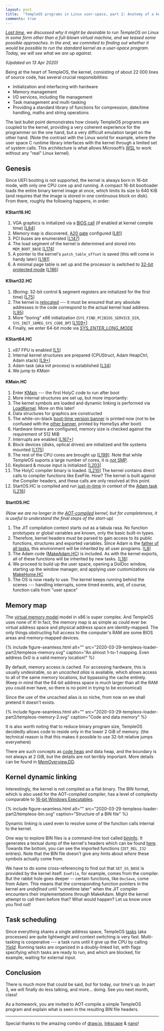 ```yaml
---
layout: post
title:  "TempleOS programs in Linux user-space, part 2: Anatomy of a kernel"
comments: true
---
```


_[Last time](../../02/27/templeos-loader-part1.html), we discussed why it might be desirable to run TempleOS on Linux in some form other than a full-blown virtual machine, and we teased some possible approaches. In the end, we commited to finding out whether it would be possible to run the standard kernel as a user-space program. Today, we will see what we are up against._

_(Updated on 13 Apr 2020)_

Being at the heart of TempleOS, the kernel, consisting of about 22 000 lines of source code, has several crucial responsibilities:

- Initialization and interfacing with hardware
- Memory management
- I/O services, including file management
- Task management and multi-tasking
- Providing a standard library of functions for compression, date/time handling, maths and string operations

The last bullet point demonstrates how closely TempleOS programs are coupled to the kernel, providing a very coherent experience for the programmer on the one hand, but a very difficult emulation target on the other hand. (Note the contrast with the Linux world for example, where the user space C runtime library interfaces with the kernel through a limited set of system calls. This architecture is what allows Microsoft’s [WSL](https://en.wikipedia.org/wiki/Windows_Subsystem_for_Linux#WSL_1) to work without any "real" Linux kernel).

## Genesis

Since UEFI booting is not supported, the kernel is always born in 16-bit mode, with only one CPU core up and running. A compact 16-bit bootloader loads the entire binary kernel image at once, which limits its size to 640 KiB (and requires that the image is stored in one continuous block on disk). From there, roughly the following happens, in order:

#### KStart16.HC

1. VGA graphics is initialized via a [BIOS call](http://stanislavs.org/helppc/int_10-0.html) (if enabled at kernel compile time) [[L84](https://github.com/cia-foundation/TempleOS/blob/c26482bb6ad3f80106d28504ec5db3c6a360732c/Kernel/KStart16.HC#L84)]
2. Memory map is discovered, [A20 gate](https://en.wikipedia.org/wiki/A20_line) configured [[L81](https://github.com/cia-foundation/TempleOS/blob/c26482bb6ad3f80106d28504ec5db3c6a360732c/Kernel/KStart16.HC#L91)]
3. PCI buses are enumerated [[L147](https://github.com/cia-foundation/TempleOS/blob/c26482bb6ad3f80106d28504ec5db3c6a360732c/Kernel/KStart16.HC#L147)]
4. The load segment of the kernel is determined and stored into `MEM_BOOT_BASE` [[L174](https://github.com/cia-foundation/TempleOS/blob/c26482bb6ad3f80106d28504ec5db3c6a360732c/Kernel/KStart16.HC#L174)]
5. A pointer to the kernel's `patch_table_offset` is saved (this will come in handy later) [[L181](https://github.com/cia-foundation/TempleOS/blob/c26482bb6ad3f80106d28504ec5db3c6a360732c/Kernel/KStart16.HC#L181)]
6. A minimal page table is set up and the processor is switched to [32-bit protected mode](https://wiki.osdev.org/Protected_Mode) [[L186](https://github.com/cia-foundation/TempleOS/blob/c26482bb6ad3f80106d28504ec5db3c6a360732c/Kernel/KStart16.HC#L186)]

#### KStart32.HC

1. (Boring: 32-bit control & segment registers are initialized for the first time) [[L75](https://github.com/cia-foundation/TempleOS/blob/c26482bb6ad3f80106d28504ec5db3c6a360732c/Kernel/KStart32.HC#L75)]
2. The kernel is [relocated](https://en.wikipedia.org/wiki/Relocation_(computing)) --- it must be ensured that any absolute addresses in the code correspond to the actual kernel load address. [[L95](https://github.com/cia-foundation/TempleOS/blob/c26482bb6ad3f80106d28504ec5db3c6a360732c/Kernel/KStart32.HC#L95)]
3. More "boring" x86 initialization (`SYS_FIND_PCIBIOS_SERVICE_DIR`, `SYS_INIT_16MEG_SYS_CODE_BP`) [[L109+](https://github.com/cia-foundation/TempleOS/blob/c26482bb6ad3f80106d28504ec5db3c6a360732c/Kernel/KStart32.HC#L109)]
4. Finally, we enter 64-bit mode via _[SYS_ENTER_LONG_MODE](https://github.com/cia-foundation/TempleOS/blob/09f344d2a97bad5e37e3c6b657360e16d72a80e1/Kernel/KStart64.HC#L44)_

#### KStart64.HC

1. x87 FPU is enabled [[L5](https://github.com/cia-foundation/TempleOS/blob/c26482bb6ad3f80106d28504ec5db3c6a360732c/Kernel/KStart64.HC#L5)]
2. Internal kernel structures are prepared (CPUStruct, Adam HeapCtrl, Adam stack) [[L9+](https://github.com/cia-foundation/TempleOS/blob/c26482bb6ad3f80106d28504ec5db3c6a360732c/Kernel/KStart64.HC#L9)]
3. Adam task (aka init process) is established [[L34](https://github.com/cia-foundation/TempleOS/blob/c26482bb6ad3f80106d28504ec5db3c6a360732c/Kernel/KStart64.HC#L34)]
4. We jump to _KMain_

#### KMain.HC

1. Enter [KMain](https://github.com/cia-foundation/TempleOS/blob/c26482bb6ad3f80106d28504ec5db3c6a360732c/Kernel/KMain.HC#L135) --- the first HolyC code to run after boot
2. More internal structures are set up, but more importantly:
3. The kernel symbols are loaded and dynamic linking is performed via [LoadKernel](https://github.com/cia-foundation/TempleOS/blob/c26482bb6ad3f80106d28504ec5db3c6a360732c/Kernel/KLoad.HC#L240). More on this later!
4. Data structures for graphics are constructed
5. The white-on-black [boot-time version banner](https://github.com/cia-foundation/TempleOS/blob/c26482bb6ad3f80106d28504ec5db3c6a360732c/Kernel/KMain.HC#L160) is printed now (not to be confused with the [other banner](https://github.com/cia-foundation/TempleOS/blob/c26482bb6ad3f80106d28504ec5db3c6a360732c/HomeSys.HC#L38), printed by HomeSys after boot)
6. Hardware timers are configured, memory size is checked against the requirement of 512 MiB
7. Interrupts are enabled [[L167+](https://github.com/cia-foundation/TempleOS/blob/c26482bb6ad3f80106d28504ec5db3c6a360732c/Kernel/KMain.HC#L167)]
8. Block devices (disks, optical drives) are initialized and file systems mounted [[L175](https://github.com/cia-foundation/TempleOS/blob/c26482bb6ad3f80106d28504ec5db3c6a360732c/Kernel/KMain.HC#L175)]
9. The rest of the CPU cores are brought up [[L199](https://github.com/cia-foundation/TempleOS/blob/c26482bb6ad3f80106d28504ec5db3c6a360732c/Kernel/KMain.HC#L199)]. Note that while TempleOS suports a large number of cores, it is [_not_ SMP](https://templeos.holyc.xyz/Wb/Doc/MultiCore.html).
10. Keyboard & mouse input is initialized [[L203](https://github.com/cia-foundation/TempleOS/blob/c26482bb6ad3f80106d28504ec5db3c6a360732c/Kernel/KMain.HC#L203)]
11. The HolyC compiler binary is loaded. [[L210](https://github.com/cia-foundation/TempleOS/blob/c26482bb6ad3f80106d28504ec5db3c6a360732c/Kernel/KMain.HC#L210)] The kernel contains direct calls to compiler functions like ExeFile. How? The kernel is built against the Compiler headers, and these calls are only resolved at this point.
12. StartOS.HC is compiled and run [just-in-time](https://templeos.holyc.xyz/Wb/Doc/Glossary.html#l221) in context of the [Adam task](https://templeos.holyc.xyz/Wb/Doc/Glossary.html#l171) [[L216](https://github.com/cia-foundation/TempleOS/blob/c26482bb6ad3f80106d28504ec5db3c6a360732c/Kernel/KMain.HC#L216)]


#### StartOS.HC

_(Now we are no longer in the [AOT-compiled](https://templeos.holyc.xyz/Wb/Doc/Glossary.html#l208) kernel, but for completeness, it is useful to understand the final steps of the start-up)_

1. The JIT compilation context starts out as a tabula rasa. No function prototypes or global variables are known, only the basic built-in types.
2. Therefore, kernel headers must be parsed to gain access to its public functions, structures and exported variables. Since Adam is the [father of all tasks](https://templeos.holyc.xyz/Wb/Doc/GuideLines.html#l26), this environment will be inherited by all user programs. [[L8](https://github.com/cia-foundation/TempleOS/blob/c26482bb6ad3f80106d28504ec5db3c6a360732c/StartOS.HC#L8)]
3. The Adam code ([MakeAdam.HC](https://github.com/cia-foundation/TempleOS/blob/c26482bb6ad3f80106d28504ec5db3c6a360732c/Adam/MakeAdam.HC)) is included. As with the kernel exports, all of these functions will be inherited by new tasks. [[L18](https://github.com/cia-foundation/TempleOS/blob/c26482bb6ad3f80106d28504ec5db3c6a360732c/StartOS.HC#L18)]
4. We proceed to build up the user space, opening a DolDoc window, starting up the window manager, and applying user customizations via [MakeHome.HC](https://github.com/cia-foundation/TempleOS/blob/c26482bb6ad3f80106d28504ec5db3c6a360732c/MakeHome.HC)
5. The OS is now ready to use. The kernel keeps running behind the scenes --- handling interrupts, some timed events, and, of course, function calls from "user space"

## Memory map

The [virtual memory model](https://compas.cs.stonybrook.edu/~nhonarmand/courses/fa17/cse306/slides/07-x86_vm.pdf) model in x86 is super complex. And TempleOS uses none of it! In fact, the memory map is as simple as could ever be: virtual address space and physical address space are identity-mapped. The only things obstructing full access to the computer's RAM are some BIOS areas and memory-mapped devices.

{% include figure-seamless.html alt="" src="2020-03-29-templeos-loader-part2/templeos-memory.svg" caption="An almost 1-to-1 mapping. Even address 0x0 is a valid memory location!" %}

By default, memory access is cached. For accessing hardware, this is usually undesirable, so an _uncached alias_ is available, which allows access to all of the same memory locations, but bypassing the cache entirely. (Keep in mind that the 64-bit address space is much larger than all the RAM you could ever have, so there is no point in trying to be economical)

Since the use of the uncached alias is so niche, from now on we shall pretend it doesn't exists.

{% include figure-seamless.html alt="" src="2020-03-29-templeos-loader-part2/templeos-memory-2.svg" caption="Code and data memory" %}

It is also worth noting that to reduce binary program size, TempleOS decidedly allows code to reside only in the lower 2 GiB of memory. (the technical reason is that this makes it possible to use 32-bit relative jumps everywhere)

There are such concepts as [code heap](https://templeos.holyc.xyz/Wb/Doc/Glossary.html#l185) and data heap, and the boundary is not always at 2 GiB, but the details are not terribly important. More details can be found in [MemOverview.DD](https://templeos.holyc.xyz/Wb/Doc/MemOverview.html).

## Kernel dynamic linking

Interestingly, the kernel is not compiled as a flat binary. The BIN format, which is also used for the AOT-compiled compiler, has a level of complexity comparable to [16-bit Windows Executables](https://en.wikipedia.org/wiki/New_Executable).

{% include figure-seamless.html alt="" src="2020-03-29-templeos-loader-part2/templeos-bin.svg" caption="Structure of a BIN file" %}

Dynamic linking is used even to resolve some of the function calls internal to the kernel.

One way to explore BIN files is a command-line tool called [bininfo](https://github.com/cia-foundation/bininfo). It generates a textual dump of the kernel's headers which can be found [here](https://github.com/cia-foundation/bininfo/blob/92e273972cb304828aef75aedd2fa48682080394/.github/expected/Kernel.txt). Towards the bottom, you can see the imported functions (`IET_REL_I32` entries). Note that the BIN file doesn't give any hints about _where_ these symbols actually come from.

We have to do some cross-referencing to find out that `SET_GS_BASE` is provided by the kernel itself. `ExeFile`, for example, comes from the compiler. But the rabbit hole goes deeper -- certain functions, like `DocSave`, come from Adam. This means that the corresponding function pointers in the kernel are _undefined_ until "sometime later" when the JIT compiler encounters their implementations through MakeAdam. Might the kernel attempt to call them before that? What would happen? Let us know once you find out!

## Task scheduling

Since everything shares a single address space, TempleOS [tasks](https://github.com/cia-foundation/TempleOS/blob/c26482bb6ad3f80106d28504ec5db3c6a360732c/Kernel/KernelA.HH#L3271) (aka processes) are quite lightweight and context switching is very fast. Multi-tasking is cooperative --- a task runs until it give up the CPU by calling _[Yield](https://github.com/cia-foundation/TempleOS/blob/c26482bb6ad3f80106d28504ec5db3c6a360732c/Kernel/Sched.HC#L156)_. Running tasks are organized in a doubly-linked list, with flags specifying which tasks are ready to run, and which are blocked, for example, waiting for external input.

## Conclusion

There is much more that could be said, but for today, our time's up. In part 3, we will finally do less talking, and more... doing. See you next month, class!

As a homework, you are invited to AOT-compile a simple TempleOS program and explain what is seen in the resulting BIN file headers.

---

Special thanks to the amazing combo of [draw.io](https://draw.io), [Inkscape](https://inkscape.org/) & [nano](https://vecta.io/nano)!
